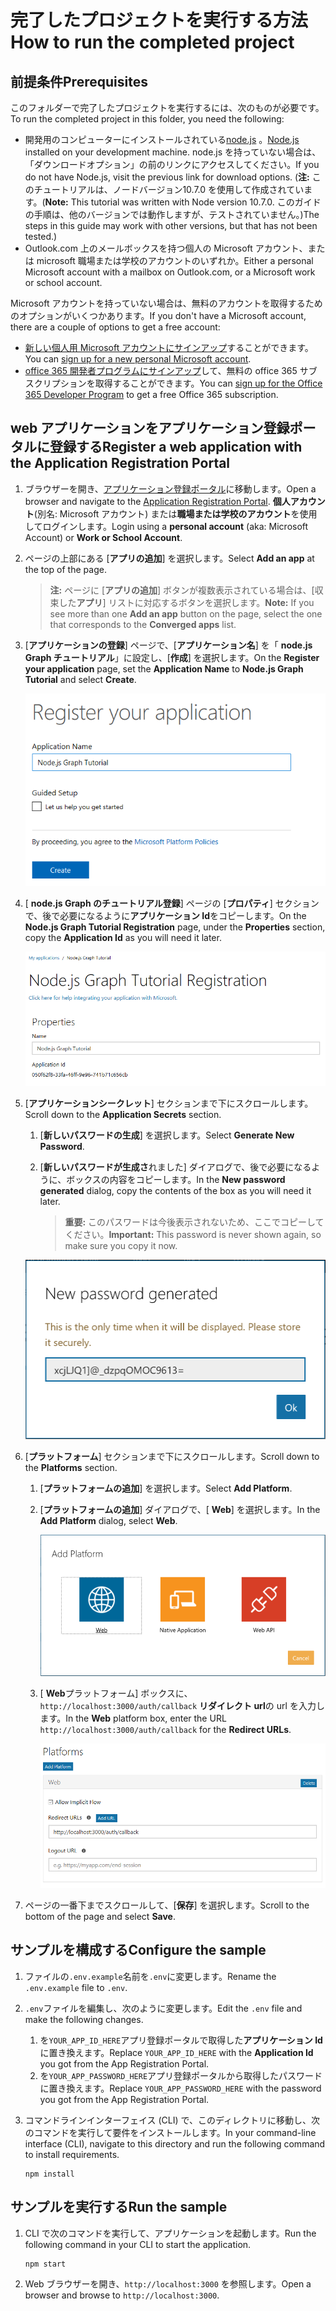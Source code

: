 # <a name="how-to-run-the-completed-project"></a><span data-ttu-id="9af69-101">完了したプロジェクトを実行する方法</span><span class="sxs-lookup"><span data-stu-id="9af69-101">How to run the completed project</span></span>

## <a name="prerequisites"></a><span data-ttu-id="9af69-102">前提条件</span><span class="sxs-lookup"><span data-stu-id="9af69-102">Prerequisites</span></span>

<span data-ttu-id="9af69-103">このフォルダーで完了したプロジェクトを実行するには、次のものが必要です。</span><span class="sxs-lookup"><span data-stu-id="9af69-103">To run the completed project in this folder, you need the following:</span></span>

- <span data-ttu-id="9af69-104">開発用のコンピューターにインストールされている[node.js](https://nodejs.org) 。</span><span class="sxs-lookup"><span data-stu-id="9af69-104">[Node.js](https://nodejs.org) installed on your development machine.</span></span> <span data-ttu-id="9af69-105">node.js を持っていない場合は、「ダウンロードオプション」の前のリンクにアクセスしてください。</span><span class="sxs-lookup"><span data-stu-id="9af69-105">If you do not have Node.js, visit the previous link for download options.</span></span> <span data-ttu-id="9af69-106">(**注:** このチュートリアルは、ノードバージョン10.7.0 を使用して作成されています。</span><span class="sxs-lookup"><span data-stu-id="9af69-106">(**Note:** This tutorial was written with Node version 10.7.0.</span></span> <span data-ttu-id="9af69-107">このガイドの手順は、他のバージョンでは動作しますが、テストされていません。)</span><span class="sxs-lookup"><span data-stu-id="9af69-107">The steps in this guide may work with other versions, but that has not been tested.)</span></span>
- <span data-ttu-id="9af69-108">Outlook.com 上のメールボックスを持つ個人の Microsoft アカウント、または microsoft 職場または学校のアカウントのいずれか。</span><span class="sxs-lookup"><span data-stu-id="9af69-108">Either a personal Microsoft account with a mailbox on Outlook.com, or a Microsoft work or school account.</span></span>

<span data-ttu-id="9af69-109">Microsoft アカウントを持っていない場合は、無料のアカウントを取得するためのオプションがいくつかあります。</span><span class="sxs-lookup"><span data-stu-id="9af69-109">If you don't have a Microsoft account, there are a couple of options to get a free account:</span></span>

- <span data-ttu-id="9af69-110">[新しい個人用 Microsoft アカウントにサインアップ](https://signup.live.com/signup?wa=wsignin1.0&rpsnv=12&ct=1454618383&rver=6.4.6456.0&wp=MBI_SSL_SHARED&wreply=https://mail.live.com/default.aspx&id=64855&cbcxt=mai&bk=1454618383&uiflavor=web&uaid=b213a65b4fdc484382b6622b3ecaa547&mkt=E-US&lc=1033&lic=1)することができます。</span><span class="sxs-lookup"><span data-stu-id="9af69-110">You can [sign up for a new personal Microsoft account](https://signup.live.com/signup?wa=wsignin1.0&rpsnv=12&ct=1454618383&rver=6.4.6456.0&wp=MBI_SSL_SHARED&wreply=https://mail.live.com/default.aspx&id=64855&cbcxt=mai&bk=1454618383&uiflavor=web&uaid=b213a65b4fdc484382b6622b3ecaa547&mkt=E-US&lc=1033&lic=1).</span></span>
- <span data-ttu-id="9af69-111">[office 365 開発者プログラムにサインアップ](https://developer.microsoft.com/office/dev-program)して、無料の office 365 サブスクリプションを取得することができます。</span><span class="sxs-lookup"><span data-stu-id="9af69-111">You can [sign up for the Office 365 Developer Program](https://developer.microsoft.com/office/dev-program) to get a free Office 365 subscription.</span></span>

## <a name="register-a-web-application-with-the-application-registration-portal"></a><span data-ttu-id="9af69-112">web アプリケーションをアプリケーション登録ポータルに登録する</span><span class="sxs-lookup"><span data-stu-id="9af69-112">Register a web application with the Application Registration Portal</span></span>

1. <span data-ttu-id="9af69-113">ブラウザーを開き、[アプリケーション登録ポータル](https://apps.dev.microsoft.com)に移動します。</span><span class="sxs-lookup"><span data-stu-id="9af69-113">Open a browser and navigate to the [Application Registration Portal](https://apps.dev.microsoft.com).</span></span> <span data-ttu-id="9af69-114">**個人アカウント**(別名: Microsoft アカウント) または**職場または学校のアカウント**を使用してログインします。</span><span class="sxs-lookup"><span data-stu-id="9af69-114">Login using a **personal account** (aka: Microsoft Account) or **Work or School Account**.</span></span>

1. <span data-ttu-id="9af69-115">ページの上部にある [**アプリの追加**] を選択します。</span><span class="sxs-lookup"><span data-stu-id="9af69-115">Select **Add an app** at the top of the page.</span></span>

    > <span data-ttu-id="9af69-116">**注:** ページに [**アプリの追加**] ボタンが複数表示されている場合は、[収束した**アプリ**] リストに対応するボタンを選択します。</span><span class="sxs-lookup"><span data-stu-id="9af69-116">**Note:** If you see more than one **Add an app** button on the page, select the one that corresponds to the **Converged apps** list.</span></span>

1. <span data-ttu-id="9af69-117">[**アプリケーションの登録**] ページで、[**アプリケーション名**] を「 **node.js Graph チュートリアル**」に設定し、[**作成**] を選択します。</span><span class="sxs-lookup"><span data-stu-id="9af69-117">On the **Register your application** page, set the **Application Name** to **Node.js Graph Tutorial** and select **Create**.</span></span>

    ![アプリ登録ポータル web サイトで新しいアプリを作成するスクリーンショット](/tutorial/images/arp-create-app-01.png)

1. <span data-ttu-id="9af69-119">[ **node.js Graph のチュートリアル登録**] ページの [**プロパティ**] セクションで、後で必要になるように**アプリケーション Id**をコピーします。</span><span class="sxs-lookup"><span data-stu-id="9af69-119">On the **Node.js Graph Tutorial Registration** page, under the **Properties** section, copy the **Application Id** as you will need it later.</span></span>

    ![新しく作成されたアプリケーションの ID のスクリーンショット](/tutorial/images/arp-create-app-02.png)

1. <span data-ttu-id="9af69-121">[**アプリケーションシークレット**] セクションまで下にスクロールします。</span><span class="sxs-lookup"><span data-stu-id="9af69-121">Scroll down to the **Application Secrets** section.</span></span>

    1. <span data-ttu-id="9af69-122">[**新しいパスワードの生成**] を選択します。</span><span class="sxs-lookup"><span data-stu-id="9af69-122">Select **Generate New Password**.</span></span>
    1. <span data-ttu-id="9af69-123">[**新しいパスワードが生成さ**れました] ダイアログで、後で必要になるように、ボックスの内容をコピーします。</span><span class="sxs-lookup"><span data-stu-id="9af69-123">In the **New password generated** dialog, copy the contents of the box as you will need it later.</span></span>

        > <span data-ttu-id="9af69-124">**重要:** このパスワードは今後表示されないため、ここでコピーしてください。</span><span class="sxs-lookup"><span data-stu-id="9af69-124">**Important:** This password is never shown again, so make sure you copy it now.</span></span>

    ![新しく作成されたアプリケーションのパスワードのスクリーンショット](/tutorial/images/arp-create-app-03.png)

1. <span data-ttu-id="9af69-126">[**プラットフォーム**] セクションまで下にスクロールします。</span><span class="sxs-lookup"><span data-stu-id="9af69-126">Scroll down to the **Platforms** section.</span></span>

    1. <span data-ttu-id="9af69-127">[**プラットフォームの追加**] を選択します。</span><span class="sxs-lookup"><span data-stu-id="9af69-127">Select **Add Platform**.</span></span>
    1. <span data-ttu-id="9af69-128">[**プラットフォームの追加**] ダイアログで、[ **Web**] を選択します。</span><span class="sxs-lookup"><span data-stu-id="9af69-128">In the **Add Platform** dialog, select **Web**.</span></span>

        ![アプリのプラットフォームを作成するスクリーンショット](/tutorial/images/arp-create-app-04.png)

    1. <span data-ttu-id="9af69-130">[ **Web**プラットフォーム] ボックスに、 `http://localhost:3000/auth/callback` **リダイレクト url**の url を入力します。</span><span class="sxs-lookup"><span data-stu-id="9af69-130">In the **Web** platform box, enter the URL `http://localhost:3000/auth/callback` for the **Redirect URLs**.</span></span>

        ![アプリケーションに新たに追加された Web プラットフォームのスクリーンショット](/tutorial/images/arp-create-app-05.png)

1. <span data-ttu-id="9af69-132">ページの一番下までスクロールして、[**保存**] を選択します。</span><span class="sxs-lookup"><span data-stu-id="9af69-132">Scroll to the bottom of the page and select **Save**.</span></span>

## <a name="configure-the-sample"></a><span data-ttu-id="9af69-133">サンプルを構成する</span><span class="sxs-lookup"><span data-stu-id="9af69-133">Configure the sample</span></span>

1. <span data-ttu-id="9af69-134">ファイルの`.env.example`名前を`.env`に変更します。</span><span class="sxs-lookup"><span data-stu-id="9af69-134">Rename the `.env.example` file to `.env`.</span></span>
1. <span data-ttu-id="9af69-135">`.env`ファイルを編集し、次のように変更します。</span><span class="sxs-lookup"><span data-stu-id="9af69-135">Edit the `.env` file and make the following changes.</span></span>
    1. <span data-ttu-id="9af69-136">を`YOUR_APP_ID_HERE`アプリ登録ポータルで取得した**アプリケーション Id**に置き換えます。</span><span class="sxs-lookup"><span data-stu-id="9af69-136">Replace `YOUR_APP_ID_HERE` with the **Application Id** you got from the App Registration Portal.</span></span>
    1. <span data-ttu-id="9af69-137">を`YOUR_APP_PASSWORD_HERE`アプリ登録ポータルから取得したパスワードに置き換えます。</span><span class="sxs-lookup"><span data-stu-id="9af69-137">Replace `YOUR_APP_PASSWORD_HERE` with the password you got from the App Registration Portal.</span></span>
1. <span data-ttu-id="9af69-138">コマンドラインインターフェイス (CLI) で、このディレクトリに移動し、次のコマンドを実行して要件をインストールします。</span><span class="sxs-lookup"><span data-stu-id="9af69-138">In your command-line interface (CLI), navigate to this directory and run the following command to install requirements.</span></span>

    ```Shell
    npm install
    ```

## <a name="run-the-sample"></a><span data-ttu-id="9af69-139">サンプルを実行する</span><span class="sxs-lookup"><span data-stu-id="9af69-139">Run the sample</span></span>

1. <span data-ttu-id="9af69-140">CLI で次のコマンドを実行して、アプリケーションを起動します。</span><span class="sxs-lookup"><span data-stu-id="9af69-140">Run the following command in your CLI to start the application.</span></span>

    ```Shell
    npm start
    ```

1. <span data-ttu-id="9af69-141">Web ブラウザーを開き、`http://localhost:3000` を参照します。</span><span class="sxs-lookup"><span data-stu-id="9af69-141">Open a browser and browse to `http://localhost:3000`.</span></span>